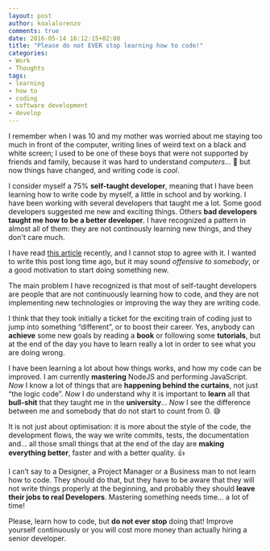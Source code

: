 ```yaml
---
layout: post
author: koalalorenzo
comments: true
date: 2016-05-14 16:12:15+02:00
title: "Please do not EVER stop learning how to code!"
categories:
- Work
- Thoughts
tags:
- learning
- how to
- coding
- software development
- develop
---
```

I remember when I was 10 and my mother was worried about me staying too much in
front of the computer, writing lines of weird text on a black and white screen;
I used to be one of these boys that were not supported by friends and family,
because it was hard to understand _computers_… 🤔 but now things have changed,
and writing code is _cool_.

I consider myself a 75% **self-taught developer**, meaning that I have been
learning how to write code by myself, a little in school and by working. I have
been working with several developers that taught me a lot. Some good developers
suggested me new and exciting things. Others **bad developers taught me how to
be a better developer**. I have recognized a pattern in almost all of them: they
are not continously learning new things, and they don't care much.

I have read [this article](http://techcrunch.com/2016/05/10/please-dont-learn-to-code/?utm_source=blog.setale.me)
recently, and I cannot stop to agree with it. I wanted to write this post long
time ago, but it may sound _offensive to somebody_, or a good motivation to
start doing something new.

The main problem I have recognized is that most of self-taught developers are
people that are not continuously learning how to code, and they are not
implementing new technologies or improving the way they are writing code.

I think that they took initially a ticket for the exciting train of coding just to jump into
something “different”, or to boost their career. Yes, anybody can **achieve**
some new goals by reading a **book** or following some **tutorials**, but at the
end of the day you have to learn really a lot in order to see what you are doing
wrong.

I have been learning a lot about how things works, and how my code can be
improved. I am currently **mastering** NodeJS and performing JavaScript.
_Now_ I know a lot of things that are **happening behind the curtains**,
not just “the logic code”. _Now_ I do understand why it is important to **learn**
all that **bull-shit** that they taught me in the **university**…
_Now_ I see the difference between me and somebody that do not start to count
from 0. 😅

It is not just about optimisation: it is more about the style of the code,
the development flows, the way we write commits, tests, the documentation
and… all those small things that at the end of the day are **making everything
better**, faster and with a better quality. 👍

I can’t say to a Designer, a Project Manager or a Business man to not learn how
to code. They should do that, but they have to be aware that they will not write
things properly at the beginning, and probably they should **leave their jobs to
real Developers**. Mastering something needs time… a lot of time!

Please, learn how to code, but **do not ever stop** doing that! Improve yourself
continuously or you will cost more money than actually hiring a senior
developer.
